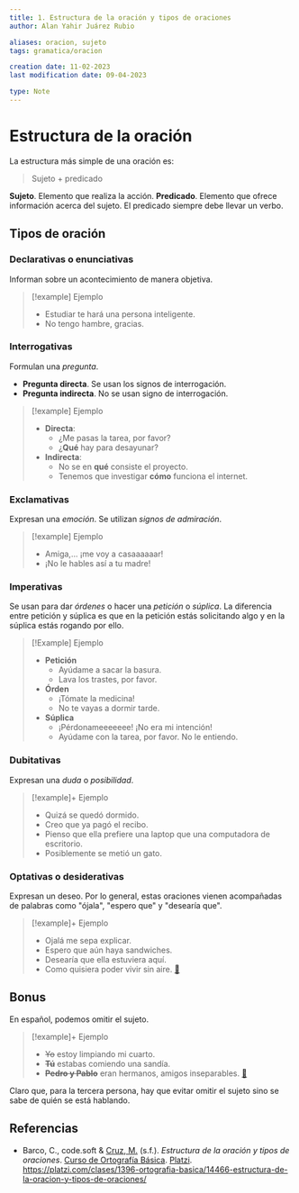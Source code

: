 ```yaml
---
title: 1. Estructura de la oración y tipos de oraciones
author: Alan Yahir Juárez Rubio

aliases: oracion, sujeto
tags: gramatica/oracion

creation date: 11-02-2023
last modification date: 09-04-2023

type: Note
---
```


# Estructura de la oración

La estructura más simple de una oración es:

>Sujeto + predicado

**Sujeto**. Elemento que realiza la acción.
**Predicado**. Elemento que ofrece información acerca del sujeto. El predicado siempre debe llevar un verbo.

## Tipos de oración

### Declarativas o enunciativas

Informan sobre un acontecimiento de manera objetiva.

> [!example] Ejemplo
> 
> - Estudiar te hará una persona inteligente.
> - No tengo hambre, gracias.

### Interrogativas 

Formulan una _pregunta_.

- **Pregunta directa**. Se usan los signos de interrogación.
- **Pregunta indirecta**. No se usan signo de interrogación.

> [!example] Ejemplo
> 
> - **Directa**: 
> 	- ¿Me pasas la tarea, por favor?
> 	- ¿**Qué** hay para desayunar?
> - **Indirecta**: 
> 	- No se en **qué** consiste el proyecto.
> 	- Tenemos que investigar **cómo** funciona el internet.

### Exclamativas

Expresan una _emoción_. Se utilizan _signos de admiración_.

> [!example] Ejemplo
> 
> - Amiga,... ¡me voy a casaaaaaar! 
> - ¡No le hables así a tu madre!

### Imperativas

Se usan para dar _órdenes_ o hacer una _petición_ o _súplica_. La diferencia entre petición y súplica es que en la petición estás solicitando algo y en la súplica estás rogando por ello.

> [!Example] Ejemplo
> 
> - **Petición**
> 	- Ayúdame a sacar la basura.
> 	- Lava los trastes, por favor.
> - **Órden**
> 	- ¡Tómate la medicina!
> 	- No te vayas a dormir tarde.
> - **Súplica**
> 	- ¡Pérdonameeeeeee! ¡No era mi intención!
> 	- Ayúdame con la tarea, por favor. No le entiendo.

### Dubitativas

Expresan una _duda_ o _posibilidad_.

> [!example]+ Ejemplo
> 
> - Quizá se quedó dormido.
> - Creo que ya pagó el recibo.
> - Pienso que ella prefiere una laptop que una computadora de escritorio.
> - Posiblemente se metió un gato.

### Optativas o desiderativas

Expresan un deseo. Por lo general, estas oraciones vienen acompañadas de palabras como "ójala", "espero que" y "desearía que".

> [!example]+ Ejemplo
> 
> - Ojalá me sepa explicar.
> - Espero que aún haya sandwiches.
> - Desearía que ella estuviera aquí.
> - Como quisiera poder vivir sin aire. [🎵](https://www.youtube.com/watch?v=g3uxeG1rrlE)

## Bonus

En español, podemos omitir el sujeto. 

> [!example]+ Ejemplo
> 
 >- ~~Yo~~ estoy limpiando mi cuarto.
 >- ~~**Tú**~~ estabas comiendo una sandía.
 >- ~~**Pedro y Pablo**~~ eran hermanos, amigos inseparables. [🎵](https://www.youtube.com/watch?v=nANFCopfP0I)

Claro que, para la tercera persona, hay que evitar omitir el sujeto sino se sabe de quién se está hablando.

<div style="page-break-after: always;"></div>

## Referencias

- Barco, C., code.soft & [Cruz, M.](https://platzi.com/profesores/mariandrea-cruz/) (s.f.). _Estructura de la oración y tipos de oraciones_. [Curso de Ortografía Básica](https://platzi.com/cursos/ortografia-basica/). [Platzi](https://platzi.com/home). https://platzi.com/clases/1396-ortografia-basica/14466-estructura-de-la-oracion-y-tipos-de-oraciones/